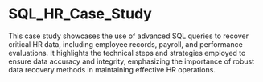 # SQL_HR_Case_Study
This case study showcases the use of advanced SQL queries to recover critical HR data, including employee records, payroll, and performance evaluations. It highlights the technical steps and strategies employed to ensure data accuracy and integrity, emphasizing the importance of robust data recovery methods in maintaining effective HR operations.
